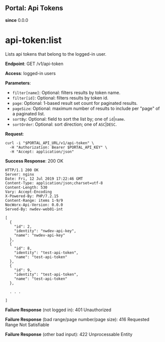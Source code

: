 Portal: Api Tokens
------------------

**since** 0.0.0

api-token:list
==============

Lists api tokens that belong to the logged-in user.

**Endpoint**:  GET /v1/api-token

**Access**: logged-in users

**Parameters**:
- `filter[name]`: Optional: filters results by token name.
- `filter[id]`: Optional: filters results by token id.
- `page`: Optional: 1-based result set count for paginated results.
- `pageSize`: Optional: maximum number of results to include per "page" of a paginated list.
- `sortBy`: Optional: field to sort the list by; one of `id`|`name`.
- `sortOrder`: Optional: sort direction; one of `ASC`|`DESC`.

**Request**:
```
curl -i "$PORTAL_API_URL/v1/api-token" \
  -H "Authorization: Bearer $PORTAL_API_KEY" \
  -H "Accept: application/json"
```

**Success Response**: 200 OK
```
HTTP/1.1 200 OK
Server: nginx
Date: Fri, 12 Jul 2019 17:22:46 GMT
Content-Type: application/json;charset=utf-8
Content-Length: 530
Vary: Accept-Encoding
X-Powered-By: PHP/7.2.15
Content-Range: items 1-9/9
NocWorx-Api-Version: 0.0.0
Served-By: nwdev-web01-int

[
  {
    "id": 2,
    "identity": "nwdev-api-key",
    "name": "nwdev-api-key"
  },
  {
    "id": 8,
    "identity": "test-api-token",
    "name": "test-api-token"
  },
  {
    "id": 9,
    "identity": "test-api-token",
    "name": "test-api-token"
  },

  . . .

]
```

**Failure Response** (not logged in): 401 Unauthorized

**Failure Response** (bad range/page number/page size): 416 Requested Range Not Satisfiable

**Failure Response** (other bad input): 422 Unprocessable Entity
